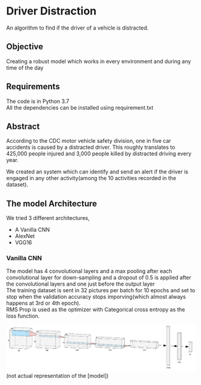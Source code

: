 # Driver Distraction
  An algorithm to find if the driver of a vehicle is distracted.

## Objective
  Creating a robust model which works in every environment and during any time of the day

## Requirements
  The code is in Python 3.7</br>
  All the dependencies can be installed using requirement.txt

## Abstract
  <p>According to the CDC motor vehicle safety division, one in five car accidents is caused by a distracted driver. This roughly translates to 425,000 people injured and 3,000 people killed by distracted driving every year.</p>
  <p>We created an system which can identify and send an alert if the driver is engaged in any other activity(among the 10 activities recorded in the dataset).</p>
  
## The model Architecture
  We tried 3 different architectures,
  <ul>
  <li>A Vanilla CNN</li>
  <li>AlexNet</li>
  <li>VGG16</li>
  </ul>
  
  ### Vanilla CNN
   The model has 4 convolutional layers and a max pooling after each convolutional layer for down-sampling and a dropout of 0.5 is applied after the convolutional layers and one just before the output layer</br>
   The training dataset is sent in 32 pictures per batch for 10 epochs and set to stop when the validation accuracy stops imporving(which almost always happens at 3rd or 4th epoch).</br>
   RMS Prop is used as the optimizer with Categorical cross entropy as the loss function.</br>

  <img src='https://github.com/Revanthmk/Proofs/blob/master/Pictures%20proof/Driver%20Distraction/CNN%20visu.PNG'>
  (not actual representation of the [model])




















